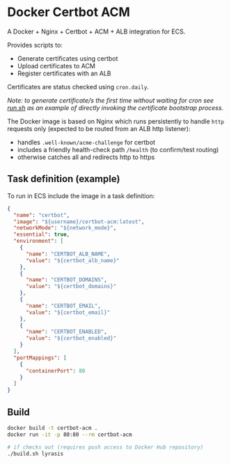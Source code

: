 # Docker Certbot ACM

A Docker + Nginx + Certbot + ACM + ALB integration for ECS.

Provides scripts to:

- Generate certificates using certbot
- Upload certificates to ACM
- Register certificates with an ALB

Certificates are status checked using `cron.daily`.

*Note: to generate certificate/s the first time without
waiting for cron see [run.sh](./test/run.sh) as an example of
directly invoking the certificate bootstrap process.*

The Docker image is based on Nginx which runs persistently
to handle `http` requests only (expected to be routed
from an ALB http listener):

- handles `.well-known/acme-challenge` for certbot
- includes a friendly health-check path `/health` (to confirm/test routing)
- otherwise catches all and redirects http to https

## Task definition (example)

To run in ECS include the image in a task definition:

```json
{
  "name": "certbot",
  "image": "${username}/certbot-acm:latest",
  "networkMode": "${network_mode}",
  "essential": true,
  "environment": [
    {
      "name": "CERTBOT_ALB_NAME",
      "value": "${certbot_alb_name}"
    },
    {
      "name": "CERTBOT_DOMAINS",
      "value": "${certbot_domains}"
    },
    {
      "name": "CERTBOT_EMAIL",
      "value": "${certbot_email}"
    },
    {
      "name": "CERTBOT_ENABLED",
      "value": "${certbot_enabled}"
    }
  ],
  "portMappings": [
    {
      "containerPort": 80
    }
  ]
}
```

## Build

```bash
docker build -t certbot-acm .
docker run -it -p 80:80 --rm certbot-acm

# if checks out (requires push access to Docker Hub repository)
./build.sh lyrasis
```
